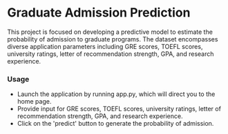 # Graduate Admission Prediction

This project is focused on developing a predictive model to estimate the probability of admission to graduate programs. 
The dataset encompasses diverse application parameters including GRE scores, TOEFL scores, university ratings, letter of recommendation strength, GPA, and research experience.

### Usage

- Launch the application by running app.py, which will direct you to the home page.
- Provide input for GRE scores, TOEFL scores, university ratings, letter of recommendation strength, GPA, and research experience.
- Click on the 'predict' button to generate the probability of admission.
  
  
